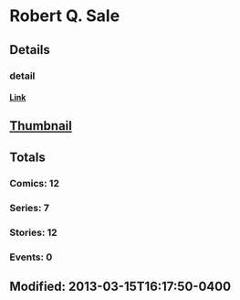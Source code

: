 # Robert Q. Sale 
## Details
### detail
#### [Link](http://marvel.com/comics/creators/1623/robert_q_sale?utm_campaign=apiRef&utm_source=225578a89fc76f3d20fbffda5d17a88d)
## [Thumbnail](http://i.annihil.us/u/prod/marvel/i/mg/b/40/image_not_available.jpg)
## Totals
### Comics: 12
### Series: 7
### Stories: 12
### Events: 0
## Modified: 2013-03-15T16:17:50-0400